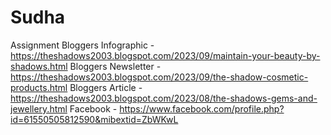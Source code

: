 # Sudha
Assignment
Bloggers Infographic - https://theshadows2003.blogspot.com/2023/09/maintain-your-beauty-by-shadows.html
Bloggers Newsletter - https://theshadows2003.blogspot.com/2023/09/the-shadow-cosmetic-products.html
Bloggers Article - https://theshadows2003.blogspot.com/2023/08/the-shadows-gems-and-jewellery.html
Facebook - https://www.facebook.com/profile.php?id=61550505812590&mibextid=ZbWKwL
